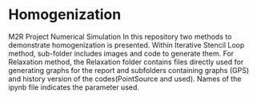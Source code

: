 # Homogenization
M2R Project Numerical Simulation
In this repository two methods to demonstrate homogenization is presented.
Within Iterative Stencil Loop method, sub-folder includes images and code to generate them.
For Relaxation method, the Relaxation folder contains files directly used for generating graphs for the report and subfolders containing graphs (GPS) and history version of the codes(PointSource and used). Names of the ipynb file indicates the parameter used.
